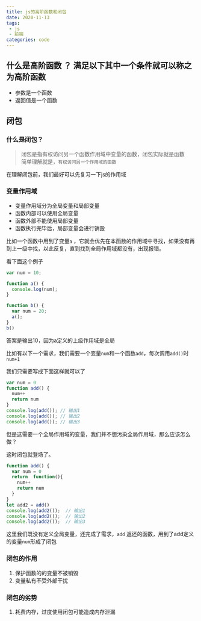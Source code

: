 ```yaml
---
title: js的高阶函数和闭包
date: 2020-11-13
tags:
 - js
 - 前端
categories: code
---
```


## 什么是高阶函数 ？ 满足以下其中一个条件就可以称之为高阶函数
- 参数是一个函数
- 返回值是一个函数

## 闭包



### 什么是闭包？
> 闭包是指有权访问另一个函数作用域中变量的函数，闭包实际就是函数 <br>
> 简单理解就是，`有权访问另一个作用域的函数`

在理解闭包前，我们最好可以先复习一下js的作用域

### 变量作用域
- 变量作用域分为全局变量和局部变量
- 函数内部可以使用全局变量
- 函数外部不能使用局部变量
- 函数执行完毕后，局部变量会进行销毁

比如一个函数中用到了变量`a` ，它就会优先在本函数的作用域中寻找，如果没有再到上一级中找，以此反复，直到找到全局作用域都没有，出现报错。

看下面这个例子

```js
var num = 10;

function a() {
  console.log(num);
}

function b() {
  var num = 20;
  a(); 
}
b()

```
答案是输出10，因为a定义的上级作用域是全局

比如有以下一个需求，我们需要一个变量`num`和一个函数`add`，每次调用`add()`时`num+1`

我们只需要写成下面这样就可以了

```js
var num = 0
function add() {
  num++
  return num
}
console.log(add()); // 输出1
console.log(add()); // 输出2  
console.log(add()); // 输出3
```

但是这需要一个全局作用域的变量，我们并不想污染全局作用域，那么应该怎么做？

这时闭包就登场了。

```js
function add() {
  var num = 0
  return  function(){
    num++
    return num
  }
}
let add2 = add()
console.log(add2());  // 输出1
console.log(add2());  // 输出2
console.log(add2());  // 输出3
```

这里我们既没有定义全局变量，还完成了需求，`add` 返还的函数，用到了add定义的变量`num`形成了闭包

### 闭包的作用

1. 保护函数的的变量不被销毁
2. 变量私有不受外部干扰

### 闭包的劣势

1. 耗费内存，过度使用闭包可能造成内存泄漏

